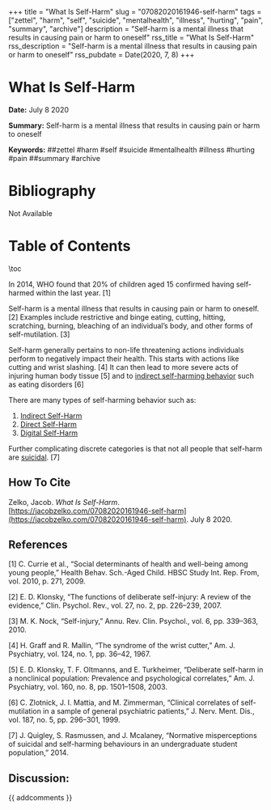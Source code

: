+++
title = "What Is Self-Harm"
slug = "07082020161946-self-harm"
tags = ["zettel", "harm", "self", "suicide", "mentalhealth", "illness", "hurting", "pain", "summary", "archive"]
description = "Self-harm is a mental illness that results in causing pain or harm to oneself"
rss_title = "What Is Self-Harm"
rss_description = "Self-harm is a mental illness that results in causing pain or harm to oneself"
rss_pubdate = Date(2020, 7, 8)
+++



What Is Self-Harm
=========

**Date:** July 8 2020

**Summary:** Self-harm is a mental illness that results in causing pain or harm to oneself

**Keywords:** ##zettel #harm #self #suicide #mentalhealth #illness #hurting #pain ##summary #archive

Bibliography
==========

Not Available

Table of Contents
=========

\toc

In 2014, WHO found that 20% of children aged 15 confirmed having self-harmed within the last year. [1]

Self-harm is a mental illness that results in causing pain or harm to oneself. [2] Examples include restrictive and binge eating, cutting, hitting, scratching, burning, bleaching of an individual’s body, and other forms of self-mutilation. [3]

Self-harm generally pertains to non-life threatening actions individuals perform to negatively impact their health. This starts with actions like cutting and wrist slashing. [4] It can then lead to more severe acts of injuring human body tissue [5] and to [indirect self-harming behavior](/07122020174529-indirect-self-harm.md) such as eating disorders [6]

There are many types of self-harming behavior such as:

1. [Indirect Self-Harm](/07122020174529-indirect-self-harm.md)
2. [Direct Self-Harm](/07122020185239-direct-self-harm.md)
3. [Digital Self-Harm](/07082020155623-digital-self-harm.md)

Further complicating discrete categories is that not all people that self-harm are [suicidal](/07122020192840-suicide.md). [7]
## How To Cite

 Zelko, Jacob. _What Is Self-Harm_. [https://jacobzelko.com/07082020161946-self-harm](https://jacobzelko.com/07082020161946-self-harm). July 8 2020.
## References

[1] C. Currie et al., “Social determinants of health and well-being among young people,” Health Behav. Sch.-Aged Child. HBSC Study Int. Rep. From, vol. 2010, p. 271, 2009.

[2] E. D. Klonsky, “The functions of deliberate self-injury: A review of the evidence,” Clin. Psychol. Rev., vol. 27, no. 2, pp. 226–239, 2007.

[3] M. K. Nock, “Self-injury,” Annu. Rev. Clin. Psychol., vol. 6, pp. 339–363, 2010.

[4] H. Graff and R. Mallin, “The syndrome of the wrist cutter,” Am. J. Psychiatry, vol. 124, no. 1, pp. 36–42, 1967.

[5] E. D. Klonsky, T. F. Oltmanns, and E. Turkheimer, “Deliberate self-harm in a nonclinical population: Prevalence and psychological correlates,” Am. J. Psychiatry, vol. 160, no. 8, pp. 1501–1508, 2003.

[6] C. Zlotnick, J. I. Mattia, and M. Zimmerman, “Clinical correlates of self-mutilation in a sample of general psychiatric patients,” J. Nerv. Ment. Dis., vol. 187, no. 5, pp. 296–301, 1999.

[7] J. Quigley, S. Rasmussen, and J. Mcalaney, “Normative misperceptions of suicidal and self-harming behaviours in an undergraduate student population,” 2014.
## Discussion: 

{{ addcomments }}
